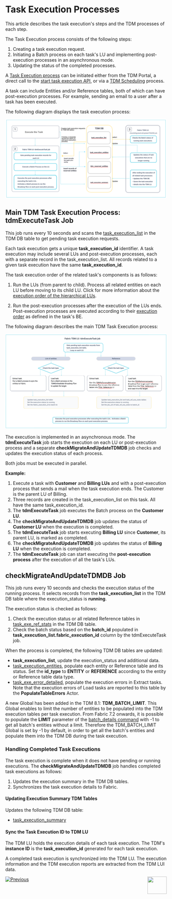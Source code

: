 # Task Execution Processes

This article describes the task execution's steps and the TDM processes of each step.

The Task Execution process consists of the following steps:

1. Creating a task execution request.
2. Initiating a Batch process on each task's LU and implementing post-execution processes in an asynchronous mode.
3. Updating the status of the completed processes.

A [Task Execution process](/articles/TDM/tdm_gui/26_task_execution.md) can be initiated either from the TDM Portal, a direct call to the [start task execution API](/articles/TDM/tdm_gui/TDM_Task_Execution_Flows_APIs/04_execute_task_API.md), or via a [TDM Scheduling](/articles/TDM/tdm_gui/22_task_execution_timing_tab.md) process.  

A task can include Entities and/or Reference tables, both of which can have post-execution processes. For example, sending an email to a user after a task has been executed.

The following diagram displays the task execution process:

![task execution process](images/tdm_task_execution_processes.png)



## Main TDM Task Execution Process: tdmExecuteTask Job

This job runs every 10 seconds and scans the [task_execution_list](02_tdm_database.md#task_execution_list) in the TDM DB table to get pending task execution requests.

Each task execution gets a unique **task_execution_id** identifier. A task execution may include several LUs and post-execution processes, each with a separate record in the task_execution_list. All records related to a given task execution have the same **task_execution_id**. 

The task execution order of the related task's components is as follows:

1. Run the LUs (from parent to child). Process all related entities on each LU before moving to its child LU. Click for more information about the [execution order of the hierarchical LUs](/articles/TDM/tdm_overview/03_business_entity_overview.md#task-execution-of-hierarchical-business-entities).

2. Run the post-execution processes after the execution of the LUs ends. Post-execution processes are executed according to their [execution order](/articles/TDM/tdm_gui/04_tdm_gui_business_entity_window.md#post-execution-processes-tab) as defined in the task's BE. 

The following diagram describes the main TDM Task Execution process:

![task execution job](images/tdmExcuteTask_job_flow.png)

The execution is implemented in an asynchronous mode. The **tdmExecuteTask** job starts the execution on each LU or post-execution process and a separate **checkMigrateAndUpdateTDMDB** job checks and updates the execution status of each process.

Both jobs must be executed in parallel. 

**Example:**

1. Execute a task with **Customer** and **Billing LUs** and with a post-execution process that sends a mail when the task execution ends. The Customer is the parent LU of Billing. 
2. Three records are created in the task_execution_list on this task. All have the same task_execution_id.
3. The **tdmExecuteTask** job executes the Batch process on the **Customer LU**. 
4. The **checkMigrateAndUpdateTDMDB** job updates the status of **Customer LU** when the execution is completed.
5. The **tdmExecuteTask** job starts executing **Billing LU** since **Customer**, its parent LU, is marked as completed.
6. The **checkMigrateAndUpdateTDMDB** job updates the status of **Billing LU** when the execution is completed.
7. The **tdmExecuteTask** job can start executing the **post-execution process** after the execution of all the task's LUs.



## checkMigrateAndUpdateTDMDB Job

This job runs every 10 seconds and checks the execution status of the running process. It selects records from the **task_execution_list** in the TDM DB table where the execution_status is **running**.

The execution status is checked as follows:

1. Check the execution status or all related Reference tables in [task_exe_ref_stats](02_tdm_database.md#task_ref_exe_stats) in the TDM DB table.
2. Check the batch status based on the **batch_id** populated in **task_execution_list.fabric_execution_id** column by the tdmExecuteTask job. 

When the process is completed, the following TDM DB tables are updated:

- **task_execution_list**, update the execution_status and additional data.
- [task_execution_entities](02_tdm_database.md#task_execution_entities), populate each entity or Reference table and its status. Set the **id_type** to **ENTITY** or **REFERENCE** according to the entity or Reference table data type.
- [task_exe_error_detailed](02_tdm_database.md#task_exe_error_detailed), populate the execution errors in Extract tasks. Note that the execution errors of Load tasks are reported to this table by the **PopulateTableErrors** Actor.

A new Global has been added in the TDM 8.1: **TDM_BATCH_LIMIT**. This Global enables to limit the number of entities to be populated into the TDM execution tables per task execution. From Fabric 7.2 onwards, it is possible to populate the **LIMIT** parameter of the [batch_details command](/articles/20_jobs_and_batch_services/12_batch_sync_commands.md#batch_details-batch_id-statusstatus-entitiesentity-1entity-2-affinityaffinity-limitlimit-sort_by_process_timetruefalse) with -1 to get all batch's entities without a limit. Therefore the TDM_BATCH_LIMIT Global is set by -1 by default, in order to get all the batch's entities and populate them into the TDM DB during the task execution.

### Handling Completed Task Executions

The task execution is complete when it does not have pending or running executions. The **checkMigrateAndUpdateTDMDB** job handles completed task executions as follows:

1. Updates the execution summary in the TDM DB tables.
2. Synchronizes the task execution details to Fabric. 

#### Updating Execution Summary TDM Tables

Updates the following TDM DB table:

- [task_execution_summary](02_tdm_database.md#task_execution_summary)

#### Sync the Task Execution ID to TDM LU

The TDM LU holds the execution details of each task execution. The TDM's **instance ID** is the **task_execution_id** generated for each task execution.

A completed task execution is synchronized into the TDM LU. The execution information and the TDM execution reports are extracted from the TDM LUI data.



[![Previous](/articles/images/Previous.png)](02_tdm_database.md)[<img align="right" width="60" height="54" src="/articles/images/Next.png">](03a_task_execution_building_entity_list_on_tasks_LUs.md)





